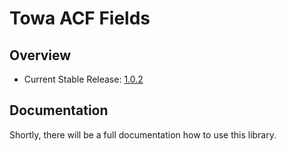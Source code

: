 # Towa ACF Fields

## Overview

+ Current Stable Release: [1.0.2]

## Documentation

Shortly, there will be a full documentation how to use this library.

[1.0.2]: https://github.com/towa-digital/towa-acf-fields/releases/tag/1.0.2

